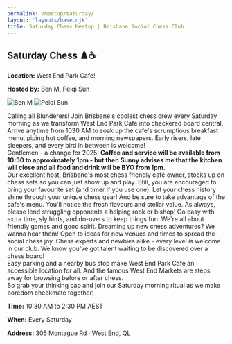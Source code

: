 ```yaml
---
permalink: /meetup/saturday/
layout: 'layouts/base.njk'
title: Saturday Chess Meetup | Brisbane Social Chess Club
---
```


<section class="section">
	<h2>Saturday Chess ♟️☕</h2>
	<p><strong>Location:</strong> West End Park Cafe!</p>
	<p><strong>Hosted by:</strong> Ben M, Peiqi Sun</p>
	<div class="bio">
		<img
			src="https://avatars.githubusercontent.com/u/873384?s=400&v=4"
			alt="Ben M"
			class="bio-img"
		/>
		<img
			src="https://avatars.githubusercontent.com/u/873384?s=400&v=4"
			alt="Peiqi Sun"
			class="bio-img"
		/>
	</div>
	<p>
        Calling all Blunderers! Join Brisbane's coolest chess crew every Saturday morning as we transform West End Park Café into checkered board central.<br/>
        Arrive anytime from 1030 AM to soak up the cafe's scrumptious breakfast menu, piping hot coffee, and morning newspapers. Early risers, late sleepers, and every bird in between is welcome!<br/>
        Gentlemen - a change for 2025:
        <strong>Coffee and service will be available from 10:30 to approximately 1pm - but then Sunny advises me that the kitchen will close and all food and drink will be BYO from 1pm.</strong><br/>
        Our excellent host, Brisbane's most chess friendly café owner, stocks up on chess sets so you can just show up and play. Still, you are encouraged to bring your favourite set (and timer if you use one). Let your chess history shine through your unique chess gear!
        And be sure to take advantage of the cafe's menu. You'll notice the fresh flavours and stellar value. As always, please lend struggling opponents a helping rook or bishop! Go easy with extra time, sly hints, and do-overs to keep things fun. We're all about friendly games and good spirit.
        Dreaming up new chess adventures? We wanna hear them! Open to ideas for new venues and times to spread the social chess joy.
        Chess experts and newbies alike - every level is welcome in our club. We know you've got talent waiting to be discovered over a chess board!<br/>
        Easy parking and a nearby bus stop make West End Park Café an accessible location for all. And the famous West End Markets are steps away for browsing before or after chess.<br/>
        So grab your thinking cap and join our Saturday morning ritual as we make boredom checkmate together!
	</p>
	<p><strong>Time:</strong> 10:30 AM to 2:30 PM AEST</p>
	<p><strong>When:</strong> Every Saturday</p>
	<p><strong>Address:</strong> 305 Montague Rd · West End, QL</p>
	<div class="map">
		<!-- TODO -->
		<!-- <iframe
			src=""
			width="100%"
			height="250"
			style="border: 0; border-radius: 10px"
			allowfullscreen=""
			loading="lazy"
		></iframe> -->
	</div>
</section>
